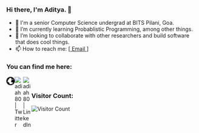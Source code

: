 
<!--
- 🔭 I’m currently working on ...
- 🌱 I’m currently learning ...
- 👯 I’m looking to collaborate on ...
- 🤔 I’m looking for help with ...
- 💬 Ask me about ...
- 📫 How to reach me: ...
- 😄 Pronouns: ...
- ⚡ Fun fact: ...
- 🥅 2020 Goals: ...
-->

### Hi there, I'm Aditya. 👋

- 🔭 I'm a senior Computer Science undergrad at BITS Pilani, Goa.
- 🌱 I’m currently learning Probablistic Programming, among other things. 
- 👯 I’m looking to collaborate with other researchers and build software that does cool things.
- 📫 How to reach me: [<a href="mailto:f20170080@goa.bits-pilani.ac.in"> Email </a> ]

### You can find me here:

[<img align="left" alt="adiah80.github.io" width="22px" src="https://raw.githubusercontent.com/iconic/open-iconic/master/svg/globe.svg" />][website]
[<img align="left" alt="adiah80 | Twitter" width="22px" src="https://cdn.jsdelivr.net/npm/simple-icons@v3/icons/twitter.svg" />][twitter]
[<img align="left" alt="adiah80 | LinkedIn" width="22px" src="https://cdn.jsdelivr.net/npm/simple-icons@v3/icons/linkedin.svg" />][linkedin]

[website]: https://adiah80.github.io
[twitter]: https://twitter.com/adiah80
[linkedin]: https://www.linkedin.com/in/adiah80

<br>

### Visitor Count:
![Visitor Count](https://profile-counter.glitch.me/adiah80/count.svg)
